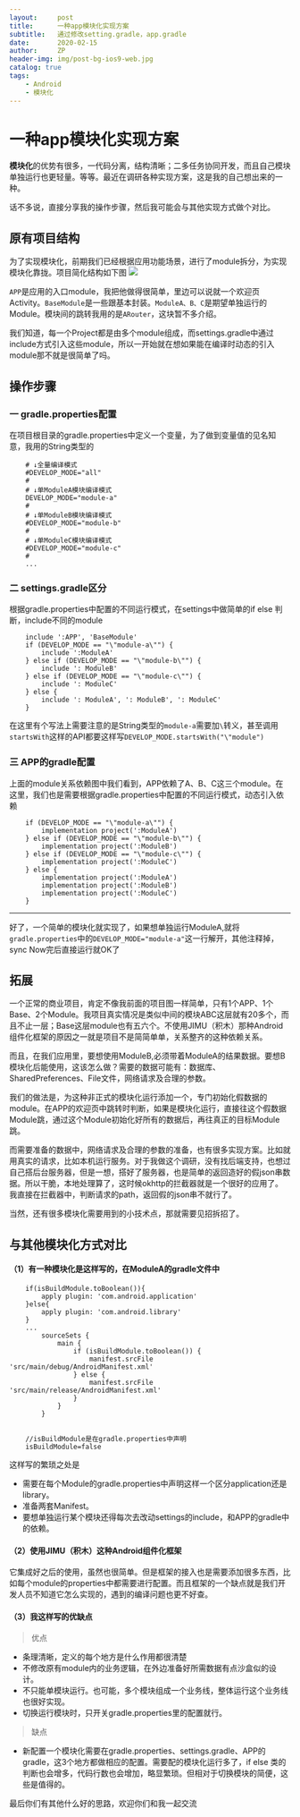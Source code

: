 ```yaml
---
layout:     post
title:      一种app模块化实现方案
subtitle:   通过修改setting.gradle，app.gradle
date:       2020-02-15
author:     ZP
header-img: img/post-bg-ios9-web.jpg
catalog: true
tags:
    - Android
    - 模块化
---
```


# 一种app模块化实现方案

**模块化**的优势有很多，一代码分离，结构清晰；二多任务协同开发，而且自己模块单独运行也更轻量。等等。最近在调研各种实现方案，这是我的自己想出来的一种。

话不多说，直接分享我的操作步骤，然后我可能会与其他实现方式做个对比。
## 原有项目结构
为了实现模块化，前期我们已经根据应用功能场景，进行了module拆分，为实现模块化靠拢。项目简化结构如下图
![](https://ws1.sinaimg.cn/large/006tNc79ly1g2eznqacdhj30jk0dewfp.jpg)

`APP`是应用的入口module，我把他做得很简单，里边可以说就一个欢迎页Activity。`BaseModule`是一些跟基本封装。`ModuleA、B、C`是期望单独运行的Module。模块间的跳转我用的是`ARouter`，这块暂不多介绍。

我们知道，每一个Project都是由多个module组成，而settings.gradle中通过include方式引入这些module，所以一开始就在想如果能在编译时动态的引入module那不就是很简单了吗。
## 操作步骤
### 一 gradle.properties配置
在项目根目录的gradle.properties中定义一个变量，为了做到变量值的见名知意，我用的String类型的
 
```
	# ↓全量编译模式
	#DEVELOP_MODE="all"
	#
	# ↓单ModuleA模块编译模式
	DEVELOP_MODE="module-a"
	#
	# ↓单ModuleB模块编译模式
	#DEVELOP_MODE="module-b"
	#
	# ↓单ModuleC模块编译模式
	#DEVELOP_MODE="module-c"
	#
	...
```
### 二 settings.gradle区分
根据gradle.properties中配置的不同运行模式，在settings中做简单的if else 判断，include不同的module

```
	include ':APP', 'BaseModule'
	if (DEVELOP_MODE == "\"module-a\"") {
	    include ':ModuleA'
	} else if (DEVELOP_MODE == "\"module-b\"") {
	    include ': ModuleB'
	} else if (DEVELOP_MODE == "\"module-c\"") {
	    include ': ModuleC'
	} else {
	    include ': ModuleA', ': ModuleB', ': ModuleC'
	}
```
在这里有个写法上需要注意的是String类型的`module-a`需要加`\`转义，甚至调用`startsWith`这样的API都要这样写`DEVELOP_MODE.startsWith("\"module")`
### 三 APP的gradle配置
上面的module关系依赖图中我们看到，APP依赖了A、B、C这三个module。在这里，我们也是需要根据gradle.properties中配置的不同运行模式，动态引入依赖

```
	if (DEVELOP_MODE == "\"module-a\"") {
	    implementation project(':ModuleA')
	} else if (DEVELOP_MODE == "\"module-b\"") {
	    implementation project(':ModuleB')
	} else if (DEVELOP_MODE == "\"module-c\"") {
	    implementation project(':ModuleC')
	} else {
	    implementation project(':ModuleA')
	    implementation project(':ModuleB')
	    implementation project(':ModuleC')
	}
```
***
好了，一个简单的模块化就实现了，如果想单独运行ModuleA,就将`gradle.properties`中的`DEVELOP_MODE="module-a"`这一行解开，其他注释掉，sync Now完后直接运行就OK了
## 拓展
一个正常的商业项目，肯定不像我前面的项目图一样简单，只有1个APP、1个Base、2个Module。我项目真实情况是类似中间的模块ABC这层就有20多个，而且不止一层；Base这层module也有五六个。不使用JIMU（积木）那种Android组件化框架的原因之一就是项目不是简简单单，关系整齐的这种依赖关系。

而且，在我们应用里，要想使用ModuleB,必须带着ModuleA的结果数据。要想B模块化后能使用，这该怎么做？需要的数据可能有：数据库、SharedPreferences、File文件，网络请求及合理的参数。

我们的做法是，为这种非正式的模块化运行添加一个，专门初始化假数据的module。在APP的欢迎页中跳转时判断，如果是模块化运行，直接往这个假数据Module跳，通过这个Module初始化好所有的数据后，再往真正的目标Module跳。

而需要准备的数据中，网络请求及合理的参数的准备，也有很多实现方案。比如就用真实的请求，比如本机运行服务。对于我做这个调研，没有找后端支持，也想过自己搭后台服务器，但是一想，搭好了服务器，也是简单的返回造好的假json串数据。所以干脆，本地处理算了，这时候okhttp的拦截器就是一个很好的应用了。我直接在拦截器中，判断请求的path，返回假的json串不就行了。

当然，还有很多模块化需要用到的小技术点，那就需要见招拆招了。
## 与其他模块化方式对比
#### （1）有一种模块化是这样写的，在ModuleA的gradle文件中

```
	if(isBuildModule.toBoolean()){
	    apply plugin: 'com.android.application'
	}else{
	    apply plugin: 'com.android.library'
	}
	...
	    sourceSets {
	        main {
	            if (isBuildModule.toBoolean()) {
	                manifest.srcFile 'src/main/debug/AndroidManifest.xml'
	            } else {
	                manifest.srcFile 'src/main/release/AndroidManifest.xml'
	            }
	        }
	    }
	 
	 
	//isBuildModule是在gradle.properties中声明
	isBuildModule=false
```
这样写的繁琐之处是

* 需要在每个Module的gradle.properties中声明这样一个区分application还是library。
* 准备两套Manifest。
* 要想单独运行某个模块还得每次去改动settings的include，和APP的gradle中的依赖。

#### （2）使用JIMU（积木）这种Android组件化框架
它集成好之后的使用，虽然也很简单。但是框架的接入也是需要添加很多东西，比如每个module的properties中都需要进行配置。而且框架的一个缺点就是我们开发人员不知道它怎么实现的，遇到的编译问题也更不好查。

#### （3）我这样写的优缺点
> 优点
>
* 条理清晰，定义的每个地方是什么作用都很清楚
* 不修改原有module内的业务逻辑，在外边准备好所需数据有点沙盒似的设计。
* 不只能单模块运行。也可能，多个模块组成一个业务线，整体运行这个业务线也很好实现。
* 切换运行模块时，只开关gradle.properties里的配置就行。

> 缺点
>
* 新配置一个模块化需要在gradle.properties、settings.gradle、APP的gradle，这3个地方都做相应的配置。需要配的模块化运行多了，if else 类的判断也会增多，代码行数也会增加，略显繁琐。但相对于切换模块的简便，这些是值得的。

最后你们有其他什么好的思路，欢迎你们和我一起交流




